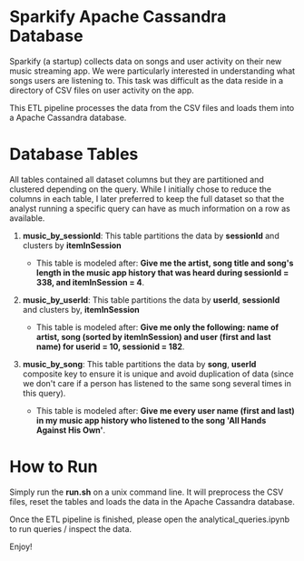 Sparkify Apache Cassandra Database
==================================

Sparkify (a startup) collects data on songs and user activity on their new music streaming app. We were particularly interested in understanding what songs users are listening to. This task was difficult as the data reside in a directory of CSV files on user activity on the app.

This ETL pipeline processes the data from the CSV files and loads them into a Apache Cassandra database. 

Database Tables
===============

All tables contained all dataset columns but they are partitioned and clustered depending on the query. While I initially chose to reduce the columns in each table, I later preferred to keep the full dataset so that the analyst running a specific query can have as much information on a row as available.  

1. **music_by_sessionId**: This table partitions the data by **sessionId** and clusters by **itemInSession**
    - This table is modeled after:  **Give me the artist, song title and song's length in the music app history that was heard during  sessionId = 338, and itemInSession  = 4**.


2. **music_by_userId**: This table partitions the data by **userId**, **sessionId** and clusters by, **itemInSession**
    - This table is modeled after: **Give me only the following: name of artist, song (sorted by itemInSession) and user (first and last name) for userid = 10, sessionid = 182**.


3. **music_by_song**: This table partitions the data by **song**, **userId** composite key to ensure it is unique and avoid duplication of data (since we don't care if a person has listened to the same song several times in this query).
    - This table is modeled after: **Give me every user name (first and last) in my music app history who listened to the song 'All Hands Against His Own'**. 
    
    
How to Run
=====================

Simply run the **run.sh** on a unix command line. It will preprocess the CSV files, reset the tables and loads the data in the Apache Cassandra database.

Once the ETL pipeline is finished, please open the analytical_queries.ipynb to run queries / inspect the data.

Enjoy!